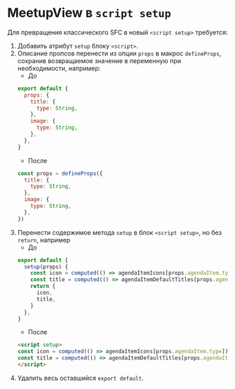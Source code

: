 # MeetupView в `script setup`

Для превращения классического SFC в новый `<script setup>` требуется:

1. Добавить атрибут `setup` блоку `<script>`.
2. Описание пропсов перенести из опции `props` в макрос `defineProps`, сохранив возвращаемое значение в переменную при необходимости, например:
   - До
   ```js
   export default {
     props: {
       title: {
         type: String,
       },
       image: {
         type: String,
       },
     },
   }
   ```
   - После
   ```js
   const props = defineProps({
     title: {
       type: String,
     },
     image: {
       type: String,
     },
   })
   ```
3. Перенести содержимое метода `setup` в блок `<script setup>`, но без `return`, например
   - До
   ```js
   export default {
     setup(props) {
       const icon = computed(() => agendaItemIcons[props.agendaItem.type])
       const title = computed(() => agendaItemDefaultTitles[props.agendaItem.type])
       return {
         icon,
         title,
       }
     },
   }
   ```
   - После
   ```html
   <script setup>
   const icon = computed(() => agendaItemIcons[props.agendaItem.type])
   const title = computed(() => agendaItemDefaultTitles[props.agendaItem.type])
   </script>
   ```
4. Удалить весь оставшийся `export default`.
